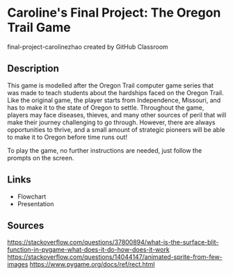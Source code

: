 # Caroline's Final Project: The Oregon Trail Game
final-project-carolinezhao created by GitHub Classroom

## Description
This game is modelled after the Oregon Trail computer game series that was made to teach students about the hardships faced on the Oregon Trail. Like the original game, the player starts from Independence, Missouri, and has to make it to the state of Oregon to settle. Throughout the game, players may face diseases, thieves, and many other sources of peril that will make their journey challenging to go through. However, there are always opportunities to thrive, and a small amount of strategic pioneers will be able to make it to Oregon before time runs out!

To play the game, no further instructions are needed, just follow the prompts on the screen.

## Links
* Flowchart
* Presentation

## Sources
https://stackoverflow.com/questions/37800894/what-is-the-surface-blit-function-in-pygame-what-does-it-do-how-does-it-work
https://stackoverflow.com/questions/14044147/animated-sprite-from-few-images
https://www.pygame.org/docs/ref/rect.html
